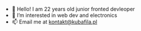 - 👋 Hello! I am 22 years old junior fronted devleoper
- 👀 I’m interested in web dev and electronics
- 📫 Email me at [kontakt@kubafila.pl](mailto:kontakt@kubafila.pl) 

<!---
kubafila/kubafila is a ✨ special ✨ repository because its `README.md` (this file) appears on your GitHub profile.
You can click the Preview link to take a look at your changes.
--->
